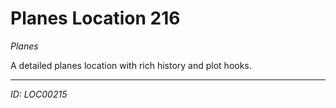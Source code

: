 # Planes Location 216

*Planes*

A detailed planes location with rich history and plot hooks.

---
*ID: LOC00215*